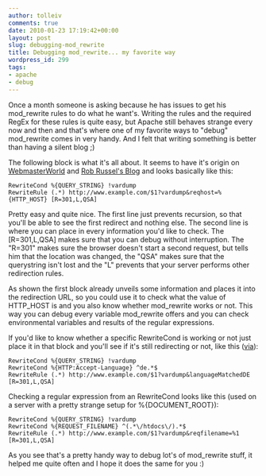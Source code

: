 ```yaml
---
author: tolleiv
comments: true
date: 2010-01-23 17:19:42+00:00
layout: post
slug: debugging-mod_rewrite
title: Debugging mod_rewrite... my favorite way
wordpress_id: 299
tags:
- apache
- debug
---
```


Once a month someone is asking because he has issues to get his mod_rewrite rules to do what he want's. Writing the rules and the required RegEx for these rules is quite easy, but Apache still behaves strange every now and then and that's where one of my favorite ways to "debug" mod_rewrite comes in very handy. And I felt that writing something is better than having a silent blog ;)

The following block is what it's all about. It seems to have it's origin on [WebmasterWorld](http://www.webmasterworld.com/forum92/5360.htm) and [Rob Russel's Blog](http://www.latenightpc.com/blog/archives/2007/09/05/a-couple-ways-to-debug-mod_rewrite) and looks basically like this:


    
    RewriteCond %{QUERY_STRING} !vardump
    RewriteRule (.*) http://www.example.com/$1?vardump&reqhost=%{HTTP_HOST} [R=301,L,QSA]



Pretty easy and quite nice. The first line just prevents recursion, so that you'll be able to see the first redirect and nothing else. The second line is where you can place in every information you'd like to check. The [R=301,L,QSA] makes sure that you can debug without interruption. The "R=301" makes sure the browser doesn't start a second request, but tells him that the location was changed, the "QSA" makes sure that the querystring isn't lost and the "L" prevents that your server performs other redirection rules.

As shown the first block already unveils some information and places it into the redirection URL, so you could use it to check what the value of HTTP_HOST is and you also know whether mod_rewrite works or not. This way you can debug every variable mod_rewrite offers and you can check environmental variables and results of the regular expressions.

If you'd like to know whether a specific RewriteCond is working or not just place it in that block and you'll see if it's still redirecting or not, like this ([via](http://twitcode.org/Bb)):


    
    RewriteCond %{QUERY_STRING} !vardump
    RewriteCond %{HTTP:Accept-Language} ^de.*$
    RewriteRule (.*) http://www.example.com/$1?vardump&languageMatchedDE [R=301,L,QSA]



Checking a regular expression from an RewriteCond looks like this (used on a server with a pretty strange setup for %{DOCUMENT_ROOT}):


    
    RewriteCond %{QUERY_STRING} !vardump
    RewriteCond %{REQUEST_FILENAME} ^(.*\/htdocs\/).*$
    RewriteRule (.*) http://www.example.com/$1?vardump&reqfilename=%1 [R=301,L,QSA]



As you see that's a pretty handy way to debug lot's of mod_rewrite stuff, it helped me quite often and I hope it does the same for you :)
